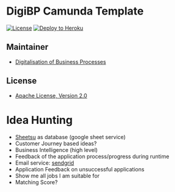 # DigiBP Camunda Template

[![License](http://img.shields.io/:license-apache-blue.svg)](http://www.apache.org/licenses/LICENSE-2.0.html)
[![Deploy to Heroku](https://img.shields.io/badge/deploy%20to-Heroku-6762a6.svg?longCache=true)](https://heroku.com/deploy)

## Maintainer
- [Digitalisation of Business Processes](https://github.com/digibp)

## License

- [Apache License, Version 2.0](https://github.com/DigiBP/digibp-archetype-camunda-boot/blob/master/LICENSE)

# Idea Hunting

+ [Sheetsu](https://sheetsu.com/dashboard) as database (google sheet service)
+ Customer Journey based ideas?
+ Business Intelligence (high level)
+ Feedback of the application process/progress during runtime
+ Email service: [sendgrid](https://sendgrid.com/?opt=1)
+ Application Feedback on unsuccessful applications
+ Show me all jobs I am suitable for
+ Matching Score?